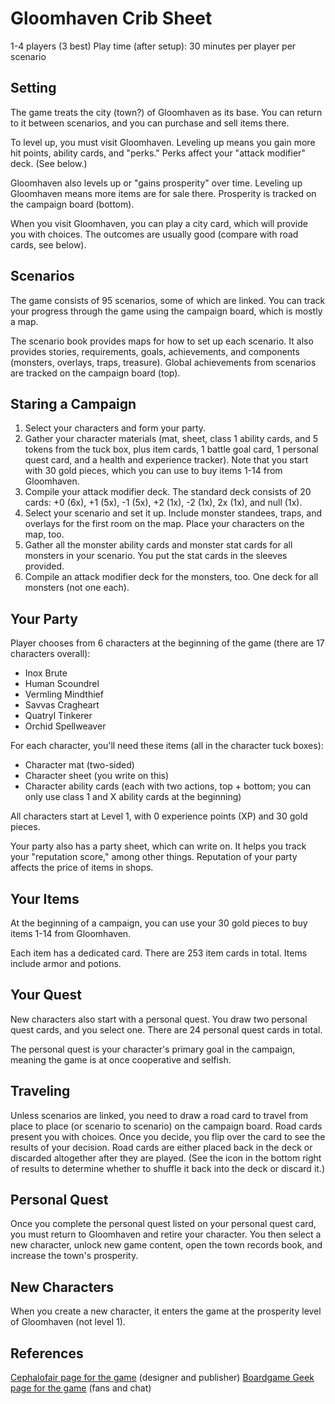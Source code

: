 # Gloomhaven Crib Sheet 

1-4 players (3 best) 
Play time (after setup): 30 minutes per player per scenario 

## Setting 

The game treats the city (town?) of Gloomhaven as its base. You can return to it between scenarios, and you can purchase and sell items there. 

To level up, you must visit Gloomhaven. Leveling up means you gain more hit points, ability cards, and "perks." Perks affect your "attack modifier" deck. (See below.)  

Gloomhaven also levels up or "gains prosperity" over time. Leveling up Gloomhaven means more items are for sale there. Prosperity is tracked on the campaign board (bottom).  

When you visit Gloomhaven, you can play a city card, which will provide you with choices. The outcomes are usually good (compare with road cards, see below).  

## Scenarios 

The game consists of 95 scenarios, some of which are linked. You can track your progress through the game using the campaign board, which is mostly a map.  

The scenario book provides maps for how to set up each scenario. It also provides stories, requirements, goals, achievements, and components (monsters, overlays, traps, treasure). Global achievements from scenarios are tracked on the campaign board (top).  

## Staring a Campaign 

1. Select your characters and form your party. 
2. Gather your character materials (mat, sheet, class 1 ability cards, and 5 tokens from the tuck box, plus item cards, 1 battle goal card, 1 personal quest card, and a health and experience tracker). Note that you start with 30 gold pieces, which you can use to buy items 1-14 from Gloomhaven. 
3. Compile your attack modifier deck. The standard deck consists of 20 cards: +0 (6x), +1 (5x), -1 (5x), +2 (1x), -2 (1x), 2x (1x), and null (1x).  
4. Select your scenario and set it up. Include monster standees, traps, and overlays for the first room on the map. Place your characters on the map, too.  
5. Gather all the monster ability cards and monster stat cards for all monsters in your scenario. You put the stat cards in the sleeves provided.  
6. Compile an attack modifier deck for the monsters, too. One deck for all monsters (not one each).  

## Your Party 

Player chooses from 6 characters at the beginning of the game (there are 17 characters overall): 

* Inox Brute
* Human Scoundrel
* Vermling Mindthief 
* Savvas Cragheart 
* Quatryl Tinkerer 
* Orchid Spellweaver 

For each character, you'll need these items (all in the character tuck boxes): 

* Character mat (two-sided)
* Character sheet (you write on this)
* Character ability cards (each with two actions, top + bottom; you can only use class 1 and X ability cards at the beginning)

All characters start at Level 1, with 0 experience points (XP) and 30 gold pieces. 

Your party also has a party sheet, which can write on. It helps you track your "reputation score," among other things. Reputation of your party affects the price of items in shops.  

## Your Items 

At the beginning of a campaign, you can use your 30 gold pieces to buy items 1-14 from Gloomhaven. 

Each item has a dedicated card. There are 253 item cards in total. Items include armor and potions.  

## Your Quest 

New characters also start with a personal quest. You draw two personal quest cards, and you select one. There are 24 personal quest cards in total.  

The personal quest is your character's primary goal in the campaign, meaning the game is at once cooperative and selfish.

## Traveling 

Unless scenarios are linked, you need to draw a road card to travel from place to place (or scenario to scenario) on the campaign board. Road cards present you with choices. Once you decide, you flip over the card to see the results of your decision. Road cards are either placed back in the deck or discarded altogether after they are played. (See the icon in the bottom right of results to determine whether to shuffle it back into the deck or discard it.) 

## Personal Quest 

Once you complete the personal quest listed on your personal quest card, you must return to Gloomhaven and retire your character. You then select a new character, unlock new game content, open the town records book, and increase the town's prosperity.  

## New Characters 

When you create a new character, it enters the game at the prosperity level of Gloomhaven (not level 1). 

## References 

[Cephalofair page for the game](http://www.cephalofair.com/gloomhaven) (designer and publisher) 
[Boardgame Geek page for the game](https://boardgamegeek.com/boardgame/174430/gloomhaven) (fans and chat) 
